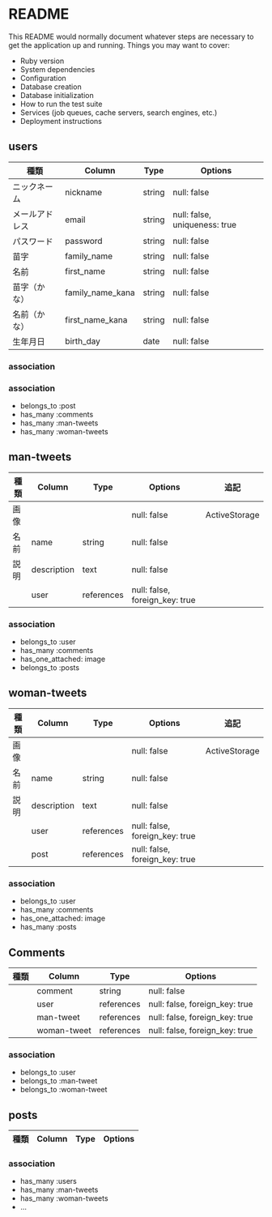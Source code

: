 # README
This README would normally document whatever steps are necessary to get the
application up and running.
Things you may want to cover:
* Ruby version
* System dependencies
* Configuration
* Database creation
* Database initialization
* How to run the test suite
* Services (job queues, cache servers, search engines, etc.)
* Deployment instructions

## users
|種類        | Column     | Type       | Options      |
|-----------|------------|-------------|--------------|
|ニックネーム| nickname   | string      | null: false  |
|メールアドレス| email  | string  | null: false, uniqueness: true       |
|パスワード| password  | string  | null: false |
|苗字| family_name    | string     | null: false           |
|名前| first_name       | string       | null: false       |
|苗字（かな）| family_name_kana    | string     | null: false      |
|名前（かな）| first_name_kana | string   | null: false    |
|生年月日| birth_day   | date     | null: false     |
### association
### association
* belongs_to :post
* has_many :comments
* has_many :man-tweets
* has_many :woman-tweets
## man-tweets
|種類        | Column     | Type       | Options      |追記           |
|-----------|------------|-------------|--------------|--------------|
|画像|    |  | null: false  | ActiveStorage |
|名前| name | string  | null: false ||
|説明| description  | text | null: false |
|| user | references | null: false, foreign_key: true ||
### association
* belongs_to :user
* has_many :comments
* has_one_attached: image
* belongs_to :posts
## woman-tweets
|種類        | Column     | Type       | Options      |追記           |
|-----------|------------|-------------|--------------|--------------|
|画像|    |  | null: false  | ActiveStorage |
|名前| name | string  | null: false ||
|説明| description  | text | null: false |
|| user | references | null: false, foreign_key: true ||
|| post | references | null: false, foreign_key: true  |
### association
* belongs_to :user
* has_many :comments
* has_one_attached: image
* has_many :posts
## Comments
|種類        | Column     | Type       | Options      |
|-----------|------------|-------------|--------------|
|| comment   | string      | null: false  |
|| user | references | null: false, foreign_key: true  |
|| man-tweet | references | null: false, foreign_key: true  |
|| woman-tweet | references | null: false, foreign_key: true  |
### association
* belongs_to :user
* belongs_to :man-tweet
* belongs_to :woman-tweet
## posts
|種類        | Column     | Type       | Options      |
|-----------|------------|-------------|--------------|

### association
* has_many :users
* has_many :man-tweets
* has_many :woman-tweets
* ...

